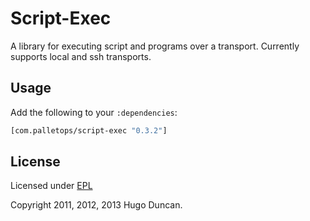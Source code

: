 # Script-Exec

A library for executing script and programs over a transport. Currently supports
local and ssh transports.

## Usage

Add the following to your `:dependencies`:

```clj
[com.palletops/script-exec "0.3.2"]
```

## License

Licensed under [EPL](http://www.eclipse.org/legal/epl-v10.html)

Copyright 2011, 2012, 2013  Hugo Duncan.
